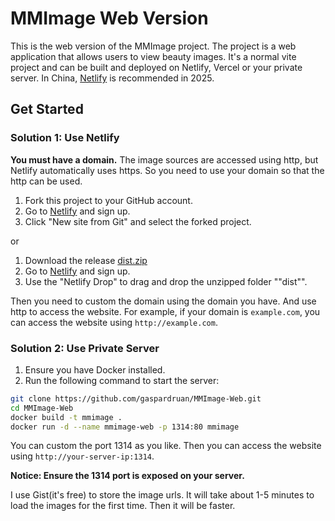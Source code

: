 # MMImage Web Version

This is the web version of the MMImage project. The project is a web application that allows users to view beauty images. It's a normal vite project and can be built and deployed on Netlify, Vercel or your private server. In China, [Netlify](https://www.netlify.com) is recommended in 2025.

## Get Started

### Solution 1: Use Netlify

**You must have a domain.** The image sources are accessed using http, but Netlify automatically uses https. So you need to use your domain so that the http can be used.

1. Fork this project to your GitHub account.
2. Go to [Netlify](https://www.netlify.com) and sign up.
3. Click "New site from Git" and select the forked project.

or

1. Download the release [dist.zip](https://github.com/gaspardruan/MMImage-Web/releases)
2. Go to [Netlify](https://www.netlify.com) and sign up.
3. Use the "Netlify Drop" to drag and drop the unzipped folder ""dist"".

Then you need to custom the domain using the domain you have. And use http to access the website. For example, if your domain is `example.com`, you can access the website using `http://example.com`.

### Solution 2: Use Private Server

1. Ensure you have Docker installed.
2. Run the following command to start the server:

```bash
git clone https://github.com/gaspardruan/MMImage-Web.git
cd MMImage-Web
docker build -t mmimage .
docker run -d --name mmimage-web -p 1314:80 mmimage
```

You can custom the port 1314 as you like. Then you can access the website using `http://your-server-ip:1314`.

**Notice: Ensure the 1314 port is exposed on your server.**

I use Gist(it's free) to store the image urls. It will take about 1-5 minutes to load the images for the first time. Then it will be faster.
